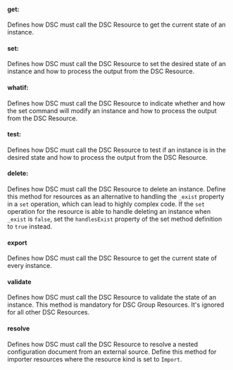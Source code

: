 #### get:
Defines how DSC must call the DSC Resource to get the current state of an instance.

#### set:
Defines how DSC must call the DSC Resource to set the desired state of an instance and how to process the output from the DSC Resource.

#### whatif:
Defines how DSC must call the DSC Resource to indicate whether and how the set command will modify an instance and how to process the output from the DSC Resource.

#### test:
Defines how DSC must call the DSC Resource to test if an instance is in the desired state and how to process the output from the DSC Resource.

#### delete:
Defines how DSC must call the DSC Resource to delete an instance. 
Define this method for resources as an alternative to handling the `_exist` property in a `set` operation, which can lead to highly complex code. 
If the `set` operation for the resource is able to handle deleting an instance when `_exist` is `false`, 
set the `handlesExist` property of the set method definition to `true` instead.

#### export
Defines how DSC must call the DSC Resource to get the current state of every instance.

#### validate
Defines how DSC must call the DSC Resource to validate the state of an instance. 
This method is mandatory for DSC Group Resources. It's ignored for all other DSC Resources.

#### resolve
Defines how DSC must call the DSC Resource to resolve a nested configuration document from an external source. 
Define this method for importer resources where the resource kind is set to `Import`.
